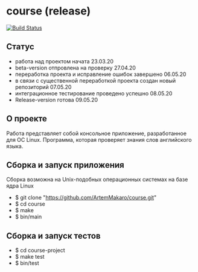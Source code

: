 # course (release)
[![Build Status](https://travis-ci.com/ArtemMakaro/course.svg?branch=master)](https://travis-ci.com/ArtemMakaro/course)

## Статус
* работа над проектом начата 23.03.20
* beta-version отпровлена на проверку 27.04.20
* переработка проекта и исправление ошибок завершено 06.05.20
* в связи с существенной переработкой проекта создан новый репозиторий 07.05.20
* интеграционное тестирование проведено успешно 08.05.20
* Release-version готова 09.05.20

## О проекте
Работа представляет собой консольное приложение, разработанное для ОС Linux. Программа, которая проверяет знания слов английского языка.

## Сборка и запуск приложения
Сборка возможна на Unix-подобных операционных системах на базе ядра Linux
* $ git clone "https://github.com/ArtemMakaro/course.git"
* $ cd course
* $ make
* $ bin/main
## Сборка и запуск тестов
* $ cd course-project
* $ make test
* $ bin/test
